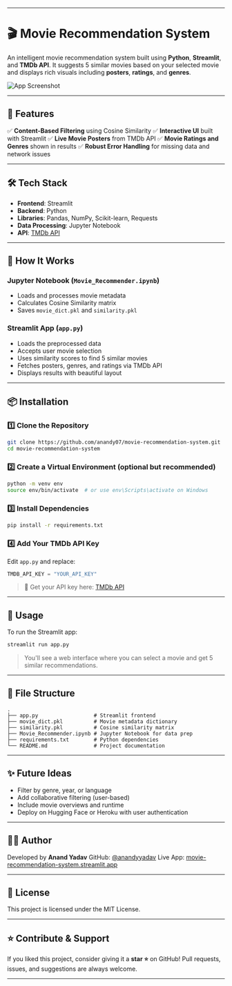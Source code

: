 

---

# 🎬 Movie Recommendation System

An intelligent movie recommendation system built using **Python**, **Streamlit**, and **TMDb API**. It suggests 5 similar movies based on your selected movie and displays rich visuals including **posters**, **ratings**, and **genres**.

![App Screenshot](https://movie-recommendation-system-i226rkr4lovu9kfe43fdjq.streamlit.app/)

---

## 🚀 Features

✅ **Content-Based Filtering** using Cosine Similarity
✅ **Interactive UI** built with Streamlit
✅ **Live Movie Posters** from TMDb API
✅ **Movie Ratings and Genres** shown in results
✅ **Robust Error Handling** for missing data and network issues

---

## 🛠️ Tech Stack

* **Frontend**: Streamlit
* **Backend**: Python
* **Libraries**: Pandas, NumPy, Scikit-learn, Requests
* **Data Processing**: Jupyter Notebook
* **API**: [TMDb API](https://www.themoviedb.org/documentation/api)

---

## 🧠 How It Works

### Jupyter Notebook (`Movie_Recommender.ipynb`)

* Loads and processes movie metadata
* Calculates Cosine Similarity matrix
* Saves `movie_dict.pkl` and `similarity.pkl`

### Streamlit App (`app.py`)

* Loads the preprocessed data
* Accepts user movie selection
* Uses similarity scores to find 5 similar movies
* Fetches posters, genres, and ratings via TMDb API
* Displays results with beautiful layout

---

## 📦 Installation

### 1️⃣ Clone the Repository

```bash
git clone https://github.com/anandy07/movie-recommendation-system.git
cd movie-recommendation-system
```

### 2️⃣ Create a Virtual Environment (optional but recommended)

```bash
python -m venv env
source env/bin/activate  # or use env\Scripts\activate on Windows
```

### 3️⃣ Install Dependencies

```bash
pip install -r requirements.txt
```

### 4️⃣ Add Your TMDb API Key

Edit `app.py` and replace:

```python
TMDB_API_KEY = "YOUR_API_KEY"
```

> 🔑 Get your API key here: [TMDb API](https://www.themoviedb.org/settings/api)

---

## 📌 Usage

To run the Streamlit app:

```bash
streamlit run app.py
```

> You'll see a web interface where you can select a movie and get 5 similar recommendations.

---

## 📁 File Structure

```
.
├── app.py                  # Streamlit frontend
├── movie_dict.pkl          # Movie metadata dictionary
├── similarity.pkl          # Cosine similarity matrix
├── Movie_Recommender.ipynb # Jupyter Notebook for data prep
├── requirements.txt        # Python dependencies
└── README.md               # Project documentation
```

---

## ✨ Future Ideas

* Filter by genre, year, or language
* Add collaborative filtering (user-based)
* Include movie overviews and runtime
* Deploy on Hugging Face or Heroku with user authentication

---

## 🧑‍💻 Author

Developed by **Anand Yadav**
GitHub: [@anandyyadav](https://github.com/anandyyadav)
Live App: [movie-recommendation-system.streamlit.app](https://movie-recommendation-system-d2ytmeu4n9wxtkfudltfbg.streamlit.app/)

---

## 📜 License

This project is licensed under the MIT License.

---

## ⭐ Contribute & Support

If you liked this project, consider giving it a **star ⭐** on GitHub!
Pull requests, issues, and suggestions are always welcome.

---



